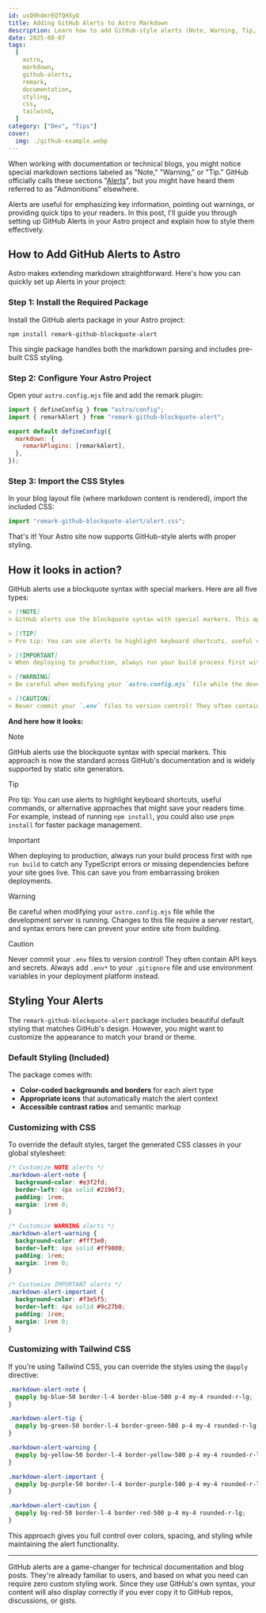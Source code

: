 ```yaml
---
id: usQ9hdmrEQTQHXyO
title: Adding GitHub Alerts to Astro Markdown
description: Learn how to add GitHub-style alerts (Note, Warning, Tip, etc.) to your Astro markdown content using remark-github-blockquote-alert with styling examples
date: 2025-08-07
tags:
  [
    astro,
    markdown,
    github-alerts,
    remark,
    documentation,
    styling,
    css,
    tailwind,
  ]
category: ["Dev", "Tips"]
cover:
  img: ./github-example.webp
---
```


When working with documentation or technical blogs, you might notice special markdown sections labeled as "Note," "Warning," or "Tip." GitHub officially calls these sections "[Alerts](https://docs.github.com/en/get-started/writing-on-github/getting-started-with-writing-and-formatting-on-github/basic-writing-and-formatting-syntax#alerts)", but you might have heard them referred to as "Admonitions" elsewhere.

Alerts are useful for emphasizing key information, pointing out warnings, or providing quick tips to your readers. In this post, I'll guide you through setting up GitHub Alerts in your Astro project and explain how to style them effectively.

## How to Add GitHub Alerts to Astro

Astro makes extending markdown straightforward. Here's how you can quickly set up Alerts in your project:

### Step 1: Install the Required Package

Install the GitHub alerts package in your Astro project:

```shell
npm install remark-github-blockquote-alert
```

This single package handles both the markdown parsing and includes pre-built CSS styling.

### Step 2: Configure Your Astro Project

Open your `astro.config.mjs` file and add the remark plugin:

```js
import { defineConfig } from "astro/config";
import { remarkAlert } from "remark-github-blockquote-alert";

export default defineConfig({
  markdown: {
    remarkPlugins: [remarkAlert],
  },
});
```

### Step 3: Import the CSS Styles

In your blog layout file (where markdown content is rendered), import the included CSS:

```js
import "remark-github-blockquote-alert/alert.css";
```

That's it! Your Astro site now supports GitHub-style alerts with proper styling.

## How it looks in action?

GitHub alerts use a blockquote syntax with special markers. Here are all five types:

```markdown
> [!NOTE]
> GitHub alerts use the blockquote syntax with special markers. This approach is now the standard across GitHub's documentation and is widely supported by static site generators.

> [!TIP]
> Pro tip: You can use alerts to highlight keyboard shortcuts, useful commands, or alternative approaches that might save your readers time. For example, instead of running `npm install`, you could also use `pnpm install` for faster package management.

> [!IMPORTANT]
> When deploying to production, always run your build process first with `npm run build` to catch any TypeScript errors or missing dependencies before your site goes live. This can save you from embarrassing broken deployments.

> [!WARNING]
> Be careful when modifying your `astro.config.mjs` file while the development server is running. Changes to this file require a server restart, and syntax errors here can prevent your entire site from building.

> [!CAUTION]
> Never commit your `.env` files to version control! They often contain API keys and secrets. Always add `.env*` to your `.gitignore` file and use environment variables in your deployment platform instead.
```

**And here how it looks:**

> [!NOTE]
> GitHub alerts use the blockquote syntax with special markers. This approach is now the standard across GitHub's documentation and is widely supported by static site generators.

> [!TIP]
> Pro tip: You can use alerts to highlight keyboard shortcuts, useful commands, or alternative approaches that might save your readers time. For example, instead of running `npm install`, you could also use `pnpm install` for faster package management.

> [!IMPORTANT]
> When deploying to production, always run your build process first with `npm run build` to catch any TypeScript errors or missing dependencies before your site goes live. This can save you from embarrassing broken deployments.

> [!WARNING]
> Be careful when modifying your `astro.config.mjs` file while the development server is running. Changes to this file require a server restart, and syntax errors here can prevent your entire site from building.

> [!CAUTION]
> Never commit your `.env` files to version control! They often contain API keys and secrets. Always add `.env*` to your `.gitignore` file and use environment variables in your deployment platform instead.

## Styling Your Alerts

The `remark-github-blockquote-alert` package includes beautiful default styling that matches GitHub's design. However, you might want to customize the appearance to match your brand or theme.

### Default Styling (Included)

The package comes with:

- **Color-coded backgrounds and borders** for each alert type
- **Appropriate icons** that automatically match the alert context
- **Accessible contrast ratios** and semantic markup

### Customizing with CSS

To override the default styles, target the generated CSS classes in your global stylesheet:

```css
/* Customize NOTE alerts */
.markdown-alert-note {
  background-color: #e3f2fd;
  border-left: 4px solid #2196f3;
  padding: 1rem;
  margin: 1rem 0;
}

/* Customize WARNING alerts */
.markdown-alert-warning {
  background-color: #fff3e0;
  border-left: 4px solid #ff9800;
  padding: 1rem;
  margin: 1rem 0;
}

/* Customize IMPORTANT alerts */
.markdown-alert-important {
  background-color: #f3e5f5;
  border-left: 4px solid #9c27b0;
  padding: 1rem;
  margin: 1rem 0;
}
```

### Customizing with Tailwind CSS

If you're using Tailwind CSS, you can override the styles using the `@apply` directive:

```css
.markdown-alert-note {
  @apply bg-blue-50 border-l-4 border-blue-500 p-4 my-4 rounded-r-lg;
}

.markdown-alert-tip {
  @apply bg-green-50 border-l-4 border-green-500 p-4 my-4 rounded-r-lg;
}

.markdown-alert-warning {
  @apply bg-yellow-50 border-l-4 border-yellow-500 p-4 my-4 rounded-r-lg;
}

.markdown-alert-important {
  @apply bg-purple-50 border-l-4 border-purple-500 p-4 my-4 rounded-r-lg;
}

.markdown-alert-caution {
  @apply bg-red-50 border-l-4 border-red-500 p-4 my-4 rounded-r-lg;
}
```

This approach gives you full control over colors, spacing, and styling while maintaining the alert functionality.

---

GitHub alerts are a game-changer for technical documentation and blog posts. They're already familiar to users, and based on what you need can require zero custom styling work. Since they use GitHub's own syntax, your content will also display correctly if you ever copy it to GitHub repos, discussions, or gists.
